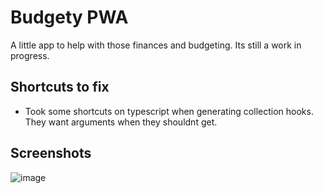# Budgety PWA

A little app to help with those finances and budgeting.
Its still a work in progress.

## Shortcuts to fix
- Took some shortcuts on typescript when generating collection hooks. They want arguments when they shouldnt get.

## Screenshots
![image](https://github.com/user-attachments/assets/35eb14e9-701e-481a-af50-edc3c8e2f63e)
